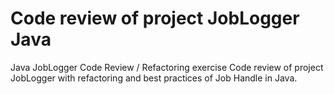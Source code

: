 # Code review of project JobLogger Java

Java JobLogger Code Review / Refactoring exercise
Code review of project JobLogger with refactoring and best practices of Job Handle in Java.
